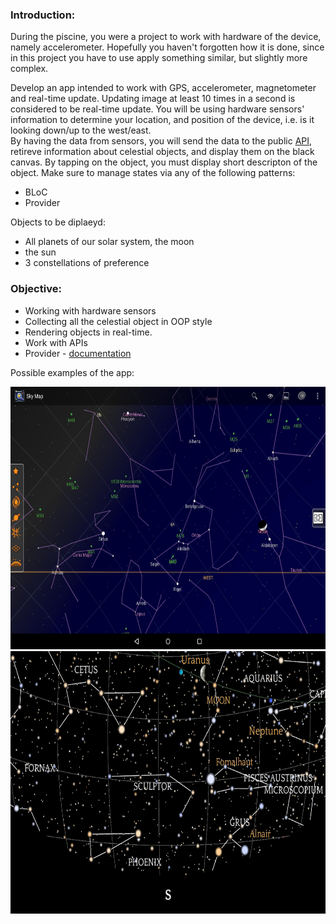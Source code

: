 ### Introduction:

During the piscine, you were a project to work with hardware of the device, namely accelerometer. Hopefully you haven't forgotten how it is done, since in this project you have to use apply something similar, but slightly more complex.

Develop an app intended to work with GPS, accelerometer, magnetometer and real-time update. Updating image at least 10 times in a second is considered to be real-time update.
You will be using hardware sensors' information to determine your location, and position of the device, i.e. is it looking down/up to the west/east.   
By having the data from sensors, you will send the data to the public [API](https://google.com), retireve information about celestial objects, and display them on the black canvas.
By tapping on the object, you must display short descripton of the object.
Make sure to manage states via any of the following patterns:
- BLoC
- Provider

Objects to be diplaeyd:
- All planets of our solar system, the moon
- the sun
- 3 constellations of preference


### Objective:

- Working with hardware sensors
- Collecting all the celestial object in OOP style
- Rendering objects in real-time.
- Work with APIs
- Provider - [documentation](https://pub.dev/packages/provider)

Possible examples of the app:

<center>

<img src="https://github.com/alem-01/alem_public/blob/master/resources/skyMap.01.jpg?raw=true" style = "width: 840px !important; height: 420px !important;"/>

</center>

<center>

<img src="https://github.com/alem-01/alem_public/blob/master/resources/skyMap.02.png?raw=true" style = "width: 840px !important; height: 420px !important;"/>
</center>



